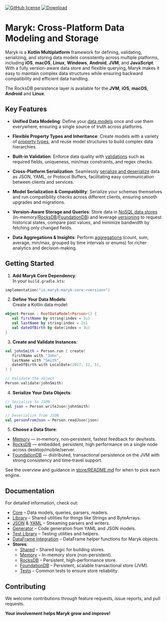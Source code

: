 [![GitHub license](https://img.shields.io/badge/license-Apache%20License%202.0-blue.svg?style=flat)](https://www.apache.org/licenses/LICENSE-2.0)
[![Download](https://img.shields.io/maven-central/v/io.maryk/maryk-core)](https://central.sonatype.com/artifact/io.maryk/maryk-core)

# Maryk: Cross-Platform Data Modeling and Storage

Maryk is a **Kotlin Multiplatform** framework for defining, validating, serializing, and storing data models consistently across multiple platforms, including **iOS**, **macOS**, **Linux**, **Windows**, **Android**, **JVM**, and **JavaScript**. With a fully version-aware data store and flexible querying, Maryk makes it easy to maintain complex data structures while ensuring backward compatibility and efficient data handling.

The RocksDB persistence layer is available for the **JVM**, **iOS**, **macOS**, **Android** and **Linux**.

## Key Features

- **Unified Data Modeling**: Define your [data models](core/documentation/datamodel.md) once and use them everywhere, ensuring a single source of truth across platforms.

- **Flexible Property Types and Inheritance**: Create models with a variety of [property types](core/documentation/properties/properties.md), and reuse model structures to build complex data hierarchies.

- **Built-in Validation**: Enforce data quality with [validations](core/documentation/properties/properties.md#validation) such as required fields, uniqueness, min/max constraints, and regex checks.

- **Cross-Platform Serialization**: Seamlessly [serialize and deserialize](core/documentation/serialization.md) data as JSON, YAML, or Protocol Buffers, facilitating easy communication between clients and services.

- **Model Serialization & Compatibility**: Serialize your schemas themselves and run compatibility checks across different clients, ensuring smooth upgrades and migrations.

- **Version-Aware Storage and Queries**: Store data in [NoSQL data stores](store/memory/README.md) (in-memory/[RocksDB](store/rocksdb/README.md)/[FoundationDB](store/foundationdb/README.md)) and leverage [versioning](core/documentation/versioning.md) to request historical states, compare past values, and minimize bandwidth by fetching only changed fields.

- **Data Aggregations & Insights**: Perform [aggregations](core/documentation/aggregations.md) (count, sum, average, min/max, grouped by time intervals or enums) for richer analytics and decision-making.

## Getting Started

1. **Add Maryk Core Dependency**:  
In your `build.gradle.kts`:
```kotlin
implementation("io.maryk:maryk-core:<version>")
```

2. **Define Your Data Models**:  
Create a Kotlin data model:
```kotlin
object Person : RootDataModel<Person>() {
   val firstName by string(index = 1u)
   val lastName by string(index = 2u)
   val dateOfBirth by date(index = 3u)
}
```

3. **Create and Validate Instances**:  
```kotlin
val johnSmith = Person.run { create(
   firstName with "John",
   lastName with "Smith",
   dateOfBirth with LocalDate(2017, 12, 5),
) }

// Validate the object
Person.validate(johnSmith)
```

4. **Serialize Your Data Objects**:  
```kotlin
// Serialize to JSON
val json = Person.writeJson(johnSmith)

// Deserialize from JSON
val personFromJson = Person.readJson(json)
```

5. **Choose a Data Store**:
  - [Memory](store/memory/README.md) — in‑memory, non‑persistent, fastest feedback for dev/tests.
  - [RocksDB](store/rocksdb/README.md) — embedded, persistent, high performance on a single node across desktop/mobile/server.
  - [FoundationDB](store/foundationdb/README.md) — distributed, transactional persistence on the JVM with strong consistency and time‑travel support.
  
  See the overview and guidance in [store/README.md](store/README.md) for when to pick each engine.

## Documentation

For detailed information, check out:

- [Core](core/README.md) – Data models, queries, parsers, readers.
- [Library](lib/README.md) – Shared utilities for things like Strings and ByteArrays.
- [JSON](json/README.md) & [YAML](yaml/README.md) – Streaming parsers and writers.
- [Generator](generator/README.md) – Code generation from YAML and JSON models.
- [Test Library](testlib/README.md) – Testing utilities and helpers.
- [DataFrame Integration](dataframe/README.md) – DataFrame helper functions for Maryk objects.
- **Stores**:
  - [Shared](store/shared/README.md) – Shared logic for building stores.
  - [Memory](store/memory/README.md) – In-memory store (non-persistent).
  - [RocksDB](store/rocksdb/README.md) – Persistent, high-performance store.
  - [FoundationDB](store/foundationdb/README.md) – Persistent, scalable transactional store (JVM).
  - [Tests](store/test/README.md) – Common tests to ensure store reliability.

## Contributing

We welcome contributions through feature requests, issue reports, and pull requests.

**Your involvement helps Maryk grow and improve!**

